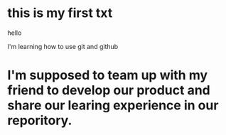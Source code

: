 # this is my first txt

hello

I'm learning how to use git and github

# I'm supposed to team up with my friend to develop our product and share our learing experience in our reporitory.